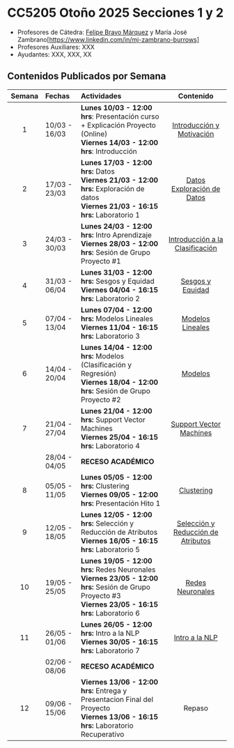 # CC5205 Otoño 2025 Secciones 1 y 2

* Profesores de Cátedra: [Felipe Bravo Márquez](https://felipebravom.com/)  y María José Zambrano[https://www.linkedin.com/in/mj-zambrano-burrows]
* Profesores Auxiliares: XXX
* Ayudantes: XXX, XXX, XX

## Contenidos Publicados por Semana

|  Semana  | Fechas        | Actividades                                                  |                            Contenido                            |
| :------: | :------------ | :----------------------------------------------------------- | :----------------------------------------------------------: |
|    1     | 10/03 - 16/03 | **Lunes 10/03 - 12:00 hrs**: Presentación curso + Explicación Proyecto (Online) <br/>**Viernes 14/03 - 12:00 hrs**: Introducción | [Introducción y Motivación](https://valbarriere.github.io/minerias/1_intro/) |
|    2     | 17/03 - 23/03 | **Lunes 17/03 - 12:00 hrs:** Datos <br/> **Viernes 21/03 - 12:00 hrs:** Exploración de datos  <br/> **Viernes 21/03 - 16:15 hrs:** Laboratorio 1 | [Datos](https://valbarriere.github.io/minerias/2_datos/) </br> [Exploración de Datos](https://valbarriere.github.io/minerias/3_datos_exp/) |
|    3     | 24/03 - 30/03 | **Lunes 24/03 - 12:00 hrs:** Intro Aprendizaje <br/>**Viernes 28/03 - 12:00 hrs:** Sesión de Grupo Proyecto #1 | [Introducción a la Clasificación](https://valbarriere.github.io/minerias/4_intro_sl/)  |
|    4     | 31/03 - 06/04 | **Lunes 31/03 - 12:00 hrs:** Sesgos y Equidad <br/>**Viernes 04/04 - 16:15 hrs:** Laboratorio 2 | [Sesgos y Equidad](https://valbarriere.github.io/minerias/5_biases/)|
|    5     | 07/04 - 13/04 | **Lunes 07/04 - 12:00 hrs:** Modelos Lineales<br/>**Viernes 11/04 - 16:15 hrs:** Laboratorio 3 | [Modelos Lineales](https://valbarriere.github.io/minerias/6_modelos_lin/) |
|    6     | 14/04 - 20/04 | **Lunes 14/04 - 12:00 hrs:** Modelos (Clasificación y Regresión)<br/>**Viernes 18/04 - 12:00 hrs:** Sesión de Grupo Proyecto #2 | [Modelos](https://valbarriere.github.io/minerias/7_clasificadores/) |
|    7     | 21/04 - 27/04 | **Lunes 21/04 - 12:00 hrs:** Support Vector Machines<br/>**Viernes 25/04 - 16:15 hrs:** Laboratorio 4 | [Support Vector Machines](https://valbarriere.github.io/minerias/8_SVM/) |
|          | 28/04 - 04/05 | **RECESO ACADÉMICO**                                         |                                                              |
|    8     | 05/05 - 11/05 | **Lunes 05/05 - 12:00 hrs:** Clustering<br/>**Viernes 09/05 - 12:00 hrs:** Presentación Hito 1 | [Clustering](https://valbarriere.github.io/minerias/9_clustering/) |
|    9     | 12/05 - 18/05 | **Lunes 12/05 - 12:00 hrs:** Selección y Reducción de Atributos <br/>**Viernes 16/05 - 16:15 hrs:** Laboratorio 5 | [Selección y Reducción de Atributos](https://valbarriere.github.io/minerias/10_reduccion_atributos/)|
|   10     | 19/05 - 25/05 | **Lunes 19/05 - 12:00 hrs:** Redes Neuronales<br/>**Viernes 23/05 - 12:00 hrs:** Sesión de Grupo Proyecto #3 <br/>**Viernes 23/05 - 16:15 hrs:** Laboratorio 6 | [Redes Neuronales](https://valbarriere.github.io/minerias/11_NN/) |
|   11     | 26/05 - 01/06 | **Lunes 26/05 - 12:00 hrs:** Intro a la NLP<br/>**Viernes 30/05 - 16:15 hrs:** Laboratorio 7 | [Intro a la NLP](https://valbarriere.github.io/minerias/12_NLP/) |
|          | 02/06 - 08/06 | **RECESO ACADÉMICO**                                         |                                                              |
|   12     | 09/06 - 15/06 | **Viernes 13/06 - 12:00 hrs:** Entrega y Presentacion Final del Proyecto <br/>**Viernes 13/06 - 16:15 hrs:** Laboratorio Recuperativo | Repaso |
